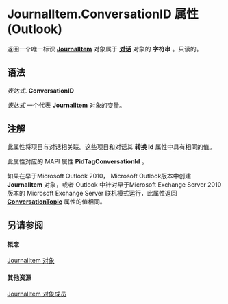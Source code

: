 
# JournalItem.ConversationID 属性 (Outlook)

返回一个唯一标识 **[JournalItem](6e850295-39f9-47b8-e866-9622e9958c69.md)** 对象属于 **[对话](2705d38a-ebc0-e5a7-208b-ffe1f5446b1b.md)** 对象的 **字符串** 。只读的。


## 语法

 _表达式_. **ConversationID**

 _表达式_ 一个代表 **JournalItem** 对象的变量。


## 注解

此属性将项目与对话相关联。这些项目和对话其 **转换 Id** 属性中具有相同的值。

此属性对应的 MAPI 属性 **PidTagConversationId** 。

如果在早于Microsoft Outlook 2010， Microsoft Outlook版本中创建 **JournalItem** 对象，或者 Outlook 中针对早于Microsoft Exchange Server 2010版本的 Microsoft Exchange Server 联机模式运行，此属性返回 **[ConversationTopic](dc46a62a-2259-80a8-3abf-ce214d9c911b.md)** 属性的值相同。


## 另请参阅


#### 概念


[JournalItem 对象](6e850295-39f9-47b8-e866-9622e9958c69.md)
#### 其他资源


[JournalItem 对象成员](13a0cd10-44bc-a167-c613-93985f698d95.md)